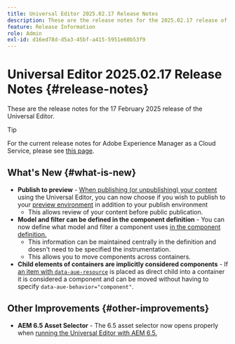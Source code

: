 ```yaml
---
title: Universal Editor 2025.02.17 Release Notes
description: These are the release notes for the 2025.02.17 release of the Universal Editor.
feature: Release Information
role: Admin
exl-id: d16ed78d-d5a3-45bf-a415-5951e60b53f9
---
```


# Universal Editor 2025.02.17 Release Notes {#release-notes}

These are the release notes for the 17 February 2025 release of the Universal Editor.

>[!TIP]
>
>For the current release notes for Adobe Experience Manager as a Cloud Service, please see [this page](/help/release-notes/release-notes-cloud/release-notes-current.md).

## What's New {#what-is-new}

* **Publish to preview** - [When publishing (or unpublishing) your content](/help/sites-cloud/authoring/universal-editor/publishing.md) using the Universal Editor, you can now choose if you wish to publish to your [preview environment](/help/sites-cloud/authoring/sites-console/previewing-content.md) in addition to your publish environment
  * This allows review of your content before public publication.
* **Model and filter can be defined in the component definition** - You can now define what model and filter a component uses [in the component definition.](/help/implementing/universal-editor/component-definition.md#template)
  * This information can be maintained centrally in the definition and doesn't need to be specified the instrumentation.
  * This allows you to move components across containers.
* **Child elements of containers are implicitly considered components** - If [an item with `data-aue-resource`](/help/implementing/universal-editor/attributes-types.md#data-properties) is placed as direct child into a container it is considered a component and can be moved without having to specify `data-aue-behavior="component"`.

## Other Improvements {#other-improvements}

* **AEM 6.5 Asset Selector** - The 6.5 asset selector now opens properly when [running the Universal Editor with AEM 6.5.](https://experienceleague.adobe.com/en/docs/experience-manager-65/content/implementing/developing/headless/universal-editor/introduction)
